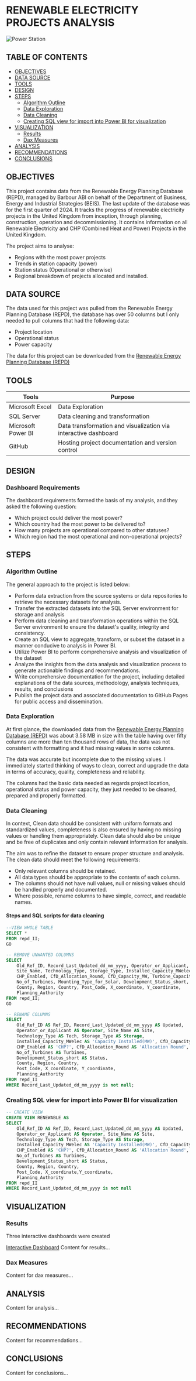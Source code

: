 # RENEWABLE ELECTRICITY PROJECTS ANALYSIS
![Power Station](assets/images/Station_image.png)


## TABLE OF CONTENTS
- [OBJECTIVES](#objectives)
- [DATA SOURCE](#data-source)
- [TOOLS](#tools)
- [DESIGN](#design)
- [STEPS](#steps)
  - [Algorithm Outline](#algorithm-outline)
  - [Data Exploration](#data-exploration)
  - [Data Cleaning](#data-cleaning)
  - [Creating SQL view for import into Power BI for visualization](#creating-sql-view-for-import-into-power-bi-for-visualization)
- [VISUALIZATION](#visualization)
  - [Results](#results)
  - [Dax Measures](#dax-measures)
- [ANALYSIS](#analysis)
- [RECOMMENDATIONS](#recommendations)
- [CONCLUSIONS](#conclusions)

## OBJECTIVES
This project contains data from the Renewable Energy Planning Database (REPD), managed by Barbour ABI on behalf of the Department of Business, Energy and Industrial Strategies (BEIS). The last update of the database was for the first quarter of 2024. It tracks the progress of renewable electricity projects in the United Kingdom from inception, through planning, construction, operation and decommissioning. It contains information on all Renewable Electricity and CHP (Combined Heat and Power) Projects in the United Kingdom. 

The project aims to analyse:
-  Regions with the most power projects
-  Trends in station capacity (power)
-  Station status (Operational or otherwise)
-  Regional breakdown of projects allocated and installed.

## DATA SOURCE
The data used for this project was pulled from the Renewable Energy Planning Database (REPD), the database has over 50 columns but I only needed to pull columns that had the following data: 
-  Project location
-  Operational status
-  Power capacity

The data for this project can be downloaded from the [Renewable Energy Planning Database (REPD)](https://www.gov.uk/government/publications/renewable-energy-planning-database-monthly-extract)

## TOOLS

| Tools             | Purpose                                                           |
|-------------------|-------------------------------------------------------------------|
| Microsoft Excel   | Data Exploration                                                  |
| SQL Server        | Data cleaning and transformation                                 |
| Microsoft Power BI| Data transformation and visualization via interactive dashboard |
| GitHub            | Hosting project documentation and version control                 |



## DESIGN

### Dashboard Requirements
The dashboard requirements formed the basis of my analysis, and they asked the following question:
-  Which project could deliver the most power?
-  Which country had the most power to be delivered to?
-  How many projects are operational compared to other statuses?
-  Which region had the most operational and non-operational projects?   


## STEPS
### Algorithm Outline
The general approach to the project is listed below:
-  Perform data extraction from the source systems or data repositories to retrieve the necessary datasets for analysis.
-  Transfer the extracted datasets into the SQL Server environment for storage and analysis
-  Perform data cleaning and transformation operations within the SQL Server environment to ensure the dataset's quality, integrity and consistency.
-  Create an SQL view to aggregate, transform, or subset the dataset in a manner conducive to analysis in Power BI.
-  Utilize Power BI to perform comprehensive analysis and visualization of the dataset
-  Analyze the insights from the data analysis and visualization process to generate actionable findings and recommendations.
-  Write comprehensive documentation for the project, including detailed explanations of the data sources, methodology, analysis techniques, results, and conclusions
-  Publish the project data and associated documentation to GitHub Pages for public access and dissemination.  


### Data Exploration
At first glance, the downloaded data from the [Renewable Energy Planning Database (REPD)](https://www.gov.uk/government/publications/renewable-energy-planning-database-monthly-extract) was about 3.58 MB in size with the table having over fifty columns ane more than ten thousand rows of data, the data was not consistent with formatting and it had missing values in some columns.

The data was accurate but incomplete due to the missing values. I immediately started thinking of ways to clean, correct and upgrade the data in terms of accuracy, quality, completeness and reliability.

The columns had the basic data needed as regards project location, operational status and power capacity, they just needed to be cleaned, prepared and properly formatted. 

### Data Cleaning
In context, Clean data should be consistent with uniform formats and standardized values, completeness is also ensured by having no missing values or handling them appropriately. Clean data should also be unique and be free of duplicates and only contain relevant information for analysis.

The aim was to refine the dataset to ensure proper structure and analysis. The clean data should meet the following requirements:
-  Only relevant columns should be retained.
-  All data types should be appropriate to the contents of each column.
-  The columns should not have null values, null or missing values should be handled properly and documented.
-  Where possible, rename columns to have simple, correct, and readable names.

####  Steps and SQL scripts for data cleaning
```SQL
--VIEW WHOLE TABLE
SELECT *
FROM repd_II;
GO
```

```SQL
-- REMOVE UNWANTED COLUMNS
SELECT
    Old_Ref_ID, Record_Last_Updated_dd_mm_yyyy, Operator_or_Applicant,
    Site_Name, Technology_Type, Storage_Type, Installed_Capacity_MWelec,
    CHP_Enabled, CfD_Allocation_Round, CfD_Capacity_MW, Turbine_Capacity_MW,
    No_of_Turbines, Mounting_Type_for_Solar, Development_Status_short,
    County, Region, Country, Post_Code, X_coordinate, Y_coordinate,
    Planning_Authority
FROM repd_II;
GO
```

```SQL
-- RENAME COLUMNS
SELECT
    Old_Ref_ID AS Ref_ID, Record_Last_Updated_dd_mm_yyyy AS Updated,
    Operator_or_Applicant AS Operator, Site_Name AS Site,
    Technology_Type AS Tech, Storage_Type AS Storage, 
    Installed_Capacity_MWelec AS 'Capacity Installed(MW)', CfD_Capacity_MW AS 'Capacity Agreed(MW)',
    CHP_Enabled AS 'CHP?', CfD_Allocation_Round AS 'Allocation Round',    
    No_of_Turbines AS Turbines,
    Development_Status_short AS Status,
    County, Region, Country,
    Post_Code, X_coordinate, Y_coordinate,
    Planning_Authority
FROM repd_II
WHERE Record_Last_Updated_dd_mm_yyyy is not null;
```

### Creating SQL view for import into Power BI for visualization

```SQL
-- CREATE VIEW
CREATE VIEW RENEWABLE AS
SELECT
	Old_Ref_ID AS Ref_ID, Record_Last_Updated_dd_mm_yyyy AS Updated,
	Operator_or_Applicant AS Operator, Site_Name AS Site,
	Technology_Type AS Tech, Storage_Type AS Storage, 
	Installed_Capacity_MWelec AS 'Capacity Installed(MW)', CfD_Capacity_MW AS 'Capacity Agreed(MW)',
	CHP_Enabled AS 'CHP?', CfD_Allocation_Round AS 'Allocation Round',	
	No_of_Turbines AS Turbines,
	Development_Status_short AS Status,
	County, Region, Country,
	Post_Code, X_coordinate,Y_coordinate,
	Planning_Authority
FROM repd_II
WHERE Record_Last_Updated_dd_mm_yyyy is not null
```


  
## VISUALIZATION
### Results

Three interactive dashboards were created

[Interactive Dashboard](https://github.com/Tolulope-Faseyiku/renewable-electricity-projects-analysis/raw/main/assets/images/power_installed.mp4)
Content for results...

### Dax Measures
Content for dax measures...

## ANALYSIS
Content for analysis...

## RECOMMENDATIONS
Content for recommendations...

## CONCLUSIONS
Content for conclusions...




